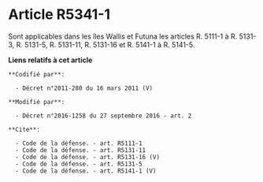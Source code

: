 # Article R5341-1

Sont applicables dans les îles Wallis et Futuna les articles R. 5111-1 à R. 5131-3, R. 5131-5, R. 5131-11, R. 5131-16 et R.
5141-1 à R. 5141-5.

**Liens relatifs à cet article**

	**Codifié par**:

	  - Décret n°2011-280 du 16 mars 2011 (V)

	**Modifié par**:

	  - Décret n°2016-1258 du 27 septembre 2016 - art. 2

	**Cite**:

	  - Code de la défense. - art. R5111-1
	  - Code de la défense. - art. R5131-11
	  - Code de la défense. - art. R5131-16 (V)
	  - Code de la défense. - art. R5131-5
	  - Code de la défense. - art. R5141-1 (V)
